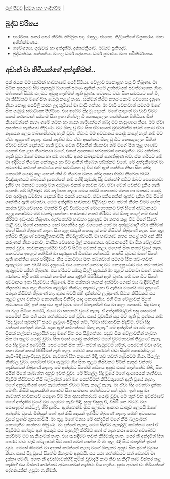 [මුල් පිටුව](../index.md) |[පටුන සහ හැඳින්වීම](../හැඳින්වීම.md) |

## බුද්ධ චරිතය

- පාරමිතා. සතර පෙර නිමිති. නිබ්බුත පද. රාහුලං ජාතො. නිලියන්ගේ විප්‍රකාරය. මහා අභිනික්මණය.
- ගවේශනය. ගුරුවරු හා අත්දැකීම්. දුෂ්කරක්‍රියාව. මධ්‍යම ප්‍රතිපදාව.
- බුද්ධත්වය. සත්සතිය. මංගල ධර්ම දේසනය. ධර්ම ප්‍රචාරය. මහා පරිනිර්වානය.

##
## අචාන් චා හිමියන්ගේ අත්දැකීමක්..

එක් රැයක මම සක්මන් භාවනාවේ යෙදී සිටියා. වේලාව එකොළහ පසු වී තිබුණා. මා සිටින අසපුවේ සිට සැතපුම් බාගයක් පමණ ඈතින් ගමේ උත්සවයක් පවත්වාගෙන ගියා. මද්දහනේ සිටම එදා මට අමුතු හැඟීමක් ඇති වුණා. වෙනදාට වඩා සිත සමථයට පත් වී, මා කිසිවකට මගේ සිත යොමු කළේ නැහැ. සක්මන් කිරීම නතර කොට වෙහෙස දැනුණ නිසා කොළ සෙවිලි කරන ලද කුටියේ මා වාඩි ගත්තා.
මා වාඩි වෙනවාත් සමගම මගේ සිත ගැඹුරු සමාධියක පිහිටියා. එය ඉබේම සිදු වූ දෙයක්. මගේ පාදයන් මා වාඩි වීමට සකස් කරනවාත් සමගම සිත ඉතා නිශ්චල වී නොසැලෙන ශාන්තියක පිහිටියා. මින් කියවෙන්නේ නැහැ ගමේ නටන හා ගයන ගැමියන්ගේ ශබ්ද මට නෑසුණාය කියා. මට ඒවා අසන්නට හැකියාව තිබුණා. මට ඕනෑ වූ විට සිත ඒවායෙන් මුළුමනින්ම ඉවත් කොට ඒවා නෑසෙන ලෙස තබාගන්නටද හැකි වූවා. ඒවාට මම අවධානය යොමු කළේ නැත් නම් මට ඒවා ඇසුණේ නැහැ. එසේ නැතිව මට ඒවා අසන්නට ඕනෑ වූ විට නොසැලෙන සිතින් ඒවාට සවන් දෙන්නට හැකි වූවා. වෙන විදියකින් කියනවා නම් මගේ සිත තුළ භාණ්ඩ දෙකක් එක ළඟ තිබෙනවා වගේ, එකක් අනෙකට සබඳකමක් නොමැතිව.
මට දකින්නට හැකි වූවා මගේ මනස හා එම භාණ්ඩ අතර සබඳකමක් නොතිබුණ බව. ඒක හරියට මේ මා ඉදිරියේ තිබෙන කේතලය හා ඊට ඈතින් තිබෙන පඩික්කම වගේ. මේ අත්දැකීමෙන් මා අවබෝධ කරගත් කාරණය නම් සමාධිගත වූ විට එහි ඇති ශක්තිය නිසා සිත ශබ්ද කෙරෙහි යොමු කළ හොත් හිස් වී තිබෙන මනස ශබ්ද නාසා හිස්ව තිබෙන බවයි. විඤ්ඤාණයට ශබ්දයක් දැනෙන්නේ නම් එහිදී කුමක්ද සිදු වන්නේ? එවිට ඔබට පෙනෙනවා දැනීම හා මනසට යොමු වන අරමුණ එකක් නොවන බව. ඒවා වෙන් වෙන්ව දැකිය හැකි දෙකකි.
මේ පිළිබඳව මම කල්පනා කළා: මෙය තමයි සත්‍යතාව මනස හා මනසට යොමු වන අරමුණු ධර්මතා දෙකක් මිස එකක් නොවේ. ඒවා එකිනෙකින් ඈත්ව දකින විට සිතේ ශාන්තිය ඇති වෙනවා. මෙම අත්දැකීම භාවනාව පිළිබඳව තව-තවත් නිරත වීමට හේතු කාරක වූවා.වෙහෙස මහන්සි වී දැඩි වීර්යයෙන් මොහොතකට වත් සිතේ අවධානයට පලුදු නොවීමට මම වගබලාගත්තා. භාවනාව නතර කිරීමට මට ඕනෑ කළේ නම් එසේ කිරීමට ඉඩ-කඩ තිබුණා. ඇත්තෙන්ම භාවනා පුහුණුව මා නතර කළ විට මගේ සිතේ මැළි බව, සිතේ අසහනය හෝ මහන්සිය සුළු වශයෙන් හෝ මා අත්දුටුවාද? ඒවා කිසිවක් මගේ සිතේ තිබුණේ නැත. සිත තුළ එවැනි කෙලෙස් නම් කිසිවක් තිබුණේ නැත. සිත තුළ ඉතිරිව තිබුණේ සමතුලිතතාවයි; නිර්මලත්වයයි. මා භාවනාව නතර කළේ නම් අන් කිසි කරුණක් නිසා නොව, කායික වෙහෙස මුල් කරගෙනය.
අවසානයේදී මා ටික වේලාවක් නතර වූවා. භාවනානුයෝගීව වාඩි වී සිටීම වෙනස් කළා. එහෙත් සිත නතර වූයේ නැත. කොට්ටය ඉහළට ගනිමින් මා සැරසුණේ විවේක ගන්නටයි. හාන්සි වූවාට මගේ සිතේ ඇති ශාන්තිය පෙර පරිදිමය. හිස කොට්ටය මත තබනවාත් සමගම සිත තව-තවත් ඇතුළටම යන බවයි මට දැනුණේ. එය කොහේ යනවාද මට නොදැනුණාට එය තව-තවත් ඇතුළටම යමින් තිබුණා. එය හරියට යමකු විදුලි සැරයක් මා තුළට යවනවා වගේ. කනට දරන්නට බැරි තරම් හඬක් නගමින් කය තුළින් පිපිරීමක් ඇති වුණා. මේ වන විට සිතේ අවධානය ඉතා සියුම්වය තිබුණේ. සිත එක්තරා තැනක් ඉක්මවා ගොස් එය බැඳීම්වලින් නිදහස්ව කය තුළ තිබෙන ගැඹුරුම නිශ්චල තැනට ළඟා වී ඇතිවා වගෙයි මට දැනුණේ. එතැන කිසිවක් තිබුණේ නෑ. ශූන්‍ය බවයි එහි දකින්නට ලැබුණේ. පිටත කිසිවකට එය තුළට ළඟා වන්නට නොහැකිය; විනිවිද යාද නොහැකිය. එහි ටික වේලාවක් සිතේ අවධානය රැඳී, ඉන් පසු එය ඈත් වූවා. මගේ ඕනෑකමින් එය මා කළා නොවේ. සිදු වන දෑ මා බලා සිටියා පමණි, එයට මා සහභාගී වූයේ නැහැ. ඒ අත්දැකීම්වලින් පසු සෙමෙන් සෙමෙන් සිත එහි යථා තත්ත්වයට පත් වූවා.
එසේ වූවායින් පසු මට ඇති වූ ප්‍රශ්නය නම්: “සිදු වූයේ කුමක්ද?” එයට ලැබුණ පිළිතුර නම්, “ඒවා ස්වාභාවික සිදුවීම්, ඒවා සිදු වන්නේ හේතූන් මතයි. සැක ඇති කරගන්නට ඕනෑ නැහැ.” මේ අන්දමින් මා මේ ගැන ටිකක් කල්පනා කළායින් පසු මගේ සිත එය පිළිගත්තා. පසුව ටික වේලාවකින් නැවත සිත මා තුළට යොමු වූවා. සිත එසේ යොමු කරන්නට මගේ වුවමනාවක් තිබුණේ නැහැ. එය සිදු වූයේ ඉබේමයි. පෙර මෙන් සිත තව-තවත් ගැඹුරටම යමින්, පෙරටත් වඩා ශබ්ද නගා මගේ කයේ පිපිරීමක් ඇති කළා. මෙවර කය පෙරටත් වඩා සියුම් කොටස්වලට කැඩී-බිඳී සුනු-විසුනු වූවා. නැවතත් සිත කයෙන් මිදී, තව තවත් ගැඹුරටම ගියා. සියල්ල නිශ්චල වූවා. පෙරටත් වඩා ගැඹුරට ගිය සිත තුළට කිසිවකට පිටින් ඇතුළු වන්නට හැකියාවක් තිබුණේ නැහැ. මේ අන්දමට සිතේම වේගය අනුව එසේ තැන්පත්ව තිබී, සිත එයින් සිතේ කැමැත්ත අනුව ඉවත් වූවා. මේ සියල්ල සිදු වූයේ මගේ ආයාසයක් නැතිවය.
සිදුවීම් කිසිවකට කිසි බලපෑමක් හෝ මග පෙන්වීමක් කිසිවකුගෙන් ඇති වූයේ නැහැ. මගේ අනුමැතියක් හෝ කැමැත්තක් ඒවාට ඕනෑ කළේ නැහැ. මා ඒවා සිදු වෙනවා දැක්කා පමණි. කිසිම සැකයකින් තොරව සිත සාමාන්‍ය තත්ත්වයට පත් වූවා. ඉන් පසු මා නැවතත් භාවනාවේ යෙදුණ විට සිත අභ්‍යන්තරයට යොමු වූවා. මේ තුන් වන අවස්ථාවේ මගේ අත්දැකීම වූයේ මුළු ලොවම කැඩී-බිඳී, සුනු-විසුනු වී, විසිරී යන බවයි. මහ පොළොව ගස්වැල්, ගිරි දුර්ග… ඇත්තෙන්ම මුළු ලොවම ආකාශ ධාතුව ලෙසයි මගේ අත්දැකීම වූයේ. මිනිසුන් හෝ අන් කිසි දෙයක් ඉතිරිව තිබුණේ නැහැ. මෙහි අවසානය වූයේ පූර්ණ ශූන්‍යතාවයි.
මා තුළ මගේ මනස මේ අන්දමින් මගේ කිසි බලපෑමක් නොමැතිව ශාන්තව තිබුණා. මා දන්නේ නැහැ, මෙම සිදුවීම පැහැදිලි කරන්නට හෝ ඒ සිදුවීමට හේතුව අන් අයකුට එය පැහැදිලි කිරීමට හෝ ඒ ගැන කථා කොට අවබෝධ කරවීමට මට හැකියාවක් නැත. එය සැසඳීමට තවත් කිසිවක්ද නැත. පෙර කී අන්දමින් සිත පෙරට වඩා වැඩි වේලාවක් සිට පෙර මෙන් ශාන්ත වී මා තුළ රැඳී සිට එතැනින් ඉවත් වූවා. මෙසේ කීමෙන් මා අදහස් කරන්නේ නැහැ මගේ ඕනෑකම අනුව සිත ඉවත් වූවාය කියා. එසේ සිදු වූයේ සිතේම ඕනෑකම අනුවයි. එය යථා තත්ත්වයට පත් වෙනවා මා දැක්කා පමණි. ඉහත කී අවස්ථාවන්හිදී කුමක් වූවාදැයි කාට කිව හැකිද? කාට විස්තර කළ හැකිද? එය විස්තර කරන්නට අවශ්‍යකමක් නැතිවා විය හැකිය.
පූජ්‍ය අචාන් චා හිමියන්ගේ දේශනයකින් උපුටා ගැනීමකි.
